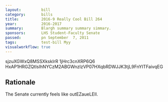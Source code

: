 ```yaml
---
layout:         bill
category:       bills
title:          2016-9 Really Cool Bill 264
year:           2016-2017
summary:        Blargh summary summary simmary.
sponsors:       LHS Student-Faculty Senate
passed:         pn September  7, 2011
tags:           test-bill Myy
visualworkflow: true
---
```



sjzuXGWxQ8MSSXkskIrR 1jHrc3cnXRP6Q6 HxAP1HRGZQtIsIhNYCzM2ABGWnzlzVP07HXqbRDWJJK3tjL9FnYITFaivqEG 




Rationale
---------
The Senate currently feels like outEZaueLElI.
